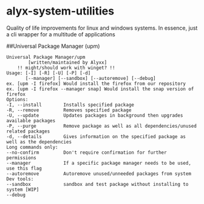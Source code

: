 # alyx-system-utilities
Quality of life improvements for linux and windows systems. In essence, just a cli wrapper for a multitude of applications

##Universal Package Manager (upm)
```
Universal Package Manager/upm     
        [written/maintained by Alyxx]
    !! might/should work with winget? !!
Usage: [-I] [-R] [-U] [-P] [-d]
       [--manager] [--sandbox] [--autoremove] [--debug]
ex. [upm -I firefox] Would install the firefox from our repository
ex. [upm -I firefox --manager snap] Would install the snap version of firefox
Options:
-I, --install        Installs specified package
-R, --remove         Removes specified package
-U, --update         Updates packages in background then upgrades available packages
-P, --purge          Remove package as well as all dependencies/unused related packages
-d, --details        Gives information on the specified package as well as the dependencies
Long commands only:
--no-confirm         Don't require confirmation for further permissions
--manager            If a specific package manager needs to be used, use this flag
--autoremove         Autoremove unused/unneeded packages from system
Dev tools:
--sandbox            sandbox and test package without installing to system [WIP]
--debug
```
